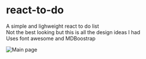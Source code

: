 # react-to-do
A simple and lighweight react to do list  
Not the best looking but this is all the design ideas I had  
Uses font awesome and MDBoostrap

![Main page](https://cdn.discordapp.com/attachments/841524211209994240/1055312755369984000/opera_mg7i5bSny5.png)
